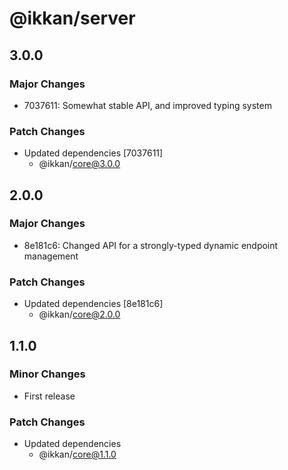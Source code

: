 # @ikkan/server

## 3.0.0

### Major Changes

- 7037611: Somewhat stable API, and improved typing system

### Patch Changes

- Updated dependencies [7037611]
  - @ikkan/core@3.0.0

## 2.0.0

### Major Changes

- 8e181c6: Changed API for a strongly-typed dynamic endpoint management

### Patch Changes

- Updated dependencies [8e181c6]
  - @ikkan/core@2.0.0

## 1.1.0

### Minor Changes

- First release

### Patch Changes

- Updated dependencies
  - @ikkan/core@1.1.0
